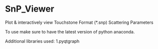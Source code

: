 # SnP_Viewer
Plot &amp; interactively view Touchstone Format (*.snp) Scattering Parameters

To use make sure to have the latest version of python anaconda.

Additional libraries used:
  1.pyqtgraph
